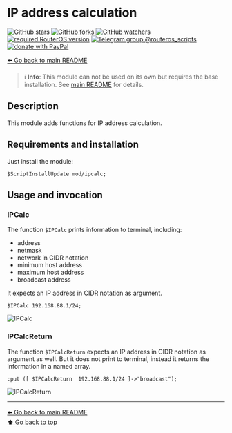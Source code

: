 IP address calculation
======================

[![GitHub stars](https://img.shields.io/github/stars/eworm-de/routeros-scripts?logo=GitHub&style=flat&color=red)](https://github.com/eworm-de/routeros-scripts/stargazers)
[![GitHub forks](https://img.shields.io/github/forks/eworm-de/routeros-scripts?logo=GitHub&style=flat&color=green)](https://github.com/eworm-de/routeros-scripts/network)
[![GitHub watchers](https://img.shields.io/github/watchers/eworm-de/routeros-scripts?logo=GitHub&style=flat&color=blue)](https://github.com/eworm-de/routeros-scripts/watchers)
[![required RouterOS version](https://img.shields.io/badge/RouterOS-7.14-yellow?style=flat)](https://mikrotik.com/download/changelogs/)
[![Telegram group @routeros_scripts](https://img.shields.io/badge/Telegram-%40routeros__scripts-%2326A5E4?logo=telegram&style=flat)](https://t.me/routeros_scripts)
[![donate with PayPal](https://img.shields.io/badge/Like_it%3F-Donate!-orange?logo=githubsponsors&logoColor=orange&style=flat)](https://www.paypal.com/cgi-bin/webscr?cmd=_s-xclick&hosted_button_id=A4ZXBD6YS2W8J)

[⬅️ Go back to main README](../../README.md)

> ℹ️️ **Info**: This module can not be used on its own but requires the base
> installation. See [main README](../../README.md) for details.

Description
-----------

This module adds functions for IP address calculation.

Requirements and installation
-----------------------------

Just install the module:

    $ScriptInstallUpdate mod/ipcalc;

Usage and invocation
--------------------

### IPCalc

The function `$IPCalc` prints information to terminal, including:

* address
* netmask
* network in CIDR notation
* minimum host address
* maximum host address
* broadcast address

It expects an IP address in CIDR notation as argument.

    $IPCalc 192.168.88.1/24;

![IPCalc](ipcalc.d/ipcalc.avif)

### IPCalcReturn

The function `$IPCalcReturn` expects an IP address in CIDR notation as
argument as well. But it does not print to terminal, instead it returns
the information in a named array.

    :put ([ $IPCalcReturn  192.168.88.1/24 ]->"broadcast");

![IPCalcReturn](ipcalc.d/ipcalcreturn.avif)

---
[⬅️ Go back to main README](../../README.md)  
[⬆️ Go back to top](#top)
